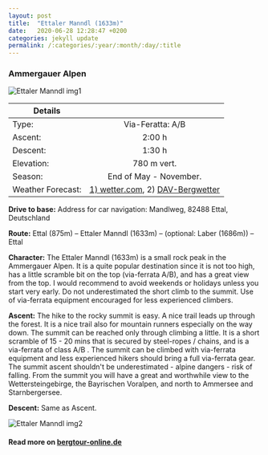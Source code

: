 ```yaml
---
layout: post
title:  "Ettaler Manndl (1633m)"
date:   2020-06-28 12:28:47 +0200
categories: jekyll update
permalink: /:categories/:year/:month/:day/:title
---
```

### Ammergauer Alpen

![Ettaler Manndl img1](/hikingblog.github.io/assets/img/hiking/Ettalermandl-2.jpg)



| Details       |               |
| ------------- |:-------------:|
| Type:         | Via-Feratta: A/B  |
| Ascent:       | 2:00 h        |
| Descent:      | 1:30 h        |
| Elevation:    | 780 m vert.  |
| Season:       |  End of May - November. |
| Weather Forecast: | [1) wetter.com](https://www.wetter.com/deutschland/ettal/DE0002755.html), 2) [DAV-Bergwetter](https://www.alpenverein.de/DAV-Services/Bergwetter/Allgaeu-Karwendel-Ammergau-Zugspitze-Arlberg)     |

**Drive to base:**
Address for car navigation: Mandlweg, 82488 Ettal, Deutschland

**Route:**
Ettal (875m) – Ettaler Manndl (1633m) – (optional: Laber (1686m)) – Ettal

**Character:**
The Ettaler Manndl (1633m) is a small rock peak in the Ammergauer Alpen. It is a quite popular destination since it is not too high, has a little scramble bit on the top (via-ferrata A/B), and has a great view from the top. I would recommend to avoid weekends or holidays unless you start very early. Do not underestimated the short climb to the summit. Use of via-ferrata equipment encouraged for less experienced climbers.

**Ascent:**
The hike to the rocky summit is easy. A nice trail leads up through the forest. It is a nice trail also for mountain runners especially on the way down. The summit can be reached only through climbing a little. It is a short scramble of 15 - 20 mins that is secured by steel-ropes / chains, and is a via-ferrata of class A/B . The summit can be climbed with via-ferrata equipment and less experienced hikers should bring a full via-ferrata gear.  The summit ascent shouldn't be underestimated - alpine dangers - risk of falling.
From the summit you will have a great and worthwhile view to the Wettersteingebirge, the Bayrischen Voralpen, and north to Ammersee and Starnbergersee.

**Descent:**
Same as Ascent.





![Ettaler Manndl img2](/hikingblog.github.io/assets/img/hiking/Ettalermandl-1.jpg)


#### Read more on [bergtour-online.de](https://www.bergtour-online.de/bergtouren/klettersteige/ettaler-manndl/)
